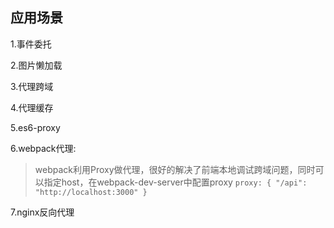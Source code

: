 应用场景
-----------
>
1.事件委托
>
2.图片懒加载
>
3.代理跨域
>
4.代理缓存
>
5.es6-proxy
>
6.webpack代理:
> webpack利用Proxy做代理，很好的解决了前端本地调试跨域问题，同时可以指定host，在webpack-dev-server中配置proxy
`proxy: {
  "/api": "http://localhost:3000"
}`
>
7.nginx反向代理
>